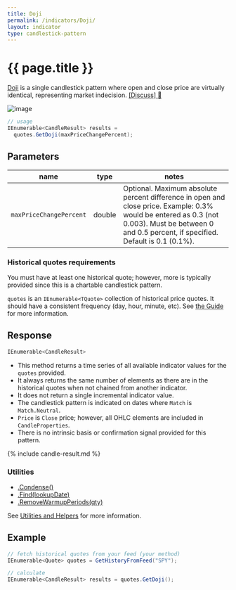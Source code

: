 ```yaml
---
title: Doji
permalink: /indicators/Doji/
layout: indicator
type: candlestick-pattern
---
```


# {{ page.title }}

[Doji](https://en.wikipedia.org/wiki/Doji) is a single candlestick pattern where open and close price are virtually identical, representing market indecision.
[[Discuss] :speech_balloon:]({{site.github.repository_url}}/discussions/734 "Community discussion about this indicator")

![image]({{site.baseurl}}/assets/charts/Doji.png)

```csharp
// usage
IEnumerable<CandleResult> results =
  quotes.GetDoji(maxPriceChangePercent);
```

## Parameters

| name | type | notes
| -- |-- |--
| `maxPriceChangePercent` | double | Optional.  Maximum absolute percent difference in open and close price.  Example: 0.3% would be entered as 0.3 (not 0.003).  Must be between 0 and 0.5 percent, if specified.  Default is 0.1 (0.1%).

### Historical quotes requirements

You must have at least one historical quote; however, more is typically provided since this is a chartable candlestick pattern.

`quotes` is an `IEnumerable<TQuote>` collection of historical price quotes.  It should have a consistent frequency (day, hour, minute, etc).  See [the Guide]({{site.baseurl}}/guide/#historical-quotes) for more information.

## Response

```csharp
IEnumerable<CandleResult>
```

- This method returns a time series of all available indicator values for the `quotes` provided.
- It always returns the same number of elements as there are in the historical quotes when not chained from another indicator.
- It does not return a single incremental indicator value.
- The candlestick pattern is indicated on dates where `Match` is `Match.Neutral`.
- `Price` is `Close` price; however, all OHLC elements are included in `CandleProperties`.
- There is no intrinsic basis or confirmation signal provided for this pattern.

{% include candle-result.md %}

### Utilities

- [.Condense()]({{site.baseurl}}/utilities#condense)
- [.Find(lookupDate)]({{site.baseurl}}/utilities#find-indicator-result-by-date)
- [.RemoveWarmupPeriods(qty)]({{site.baseurl}}/utilities#remove-warmup-periods)

See [Utilities and Helpers]({{site.baseurl}}/utilities#utilities-for-indicator-results) for more information.

## Example

```csharp
// fetch historical quotes from your feed (your method)
IEnumerable<Quote> quotes = GetHistoryFromFeed("SPY");

// calculate
IEnumerable<CandleResult> results = quotes.GetDoji();
```
